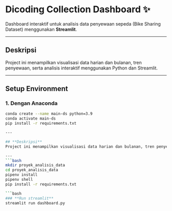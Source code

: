 # Dicoding Collection Dashboard ✨

Dashboard interaktif untuk analisis data penyewaan sepeda (Bike Sharing Dataset) menggunakan **Streamlit**.

---

## **Deskripsi**
Project ini menampilkan visualisasi data harian dan bulanan, tren penyewaan, serta analisis interaktif menggunakan Python dan Streamlit.

---

## **Setup Environment**

### **1. Dengan Anaconda**
```bash
conda create --name main-ds python=3.9
conda activate main-ds
pip install -r requirements.txt

---

## **Deskripsi**
Project ini menampilkan visualisasi data harian dan bulanan, tren penyewaan, serta analisis interaktif menggunakan Python dan Streamlit.

---
```bash
mkdir proyek_analisis_data
cd proyek_analisis_data
pipenv install
pipenv shell
pip install -r requirements.txt

```bash
### **Run streamlit**
streamlit run dashboard.py
